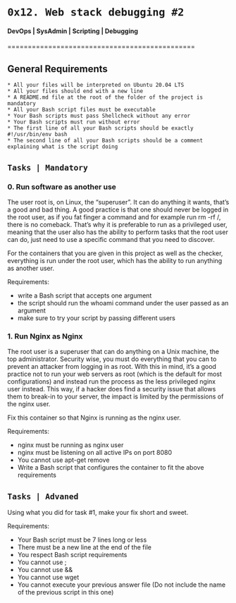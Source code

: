 #	`0x12. Web stack debugging #2`

#### DevOps | SysAdmin | Scripting | Debugging
==============================================

## General Requirements

	* All your files will be interpreted on Ubuntu 20.04 LTS
	* All your files should end with a new line
	* A README.md file at the root of the folder of the project is mandatory
	* All your Bash script files must be executable
	* Your Bash scripts must pass Shellcheck without any error
	* Your Bash scripts must run without error
	* The first line of all your Bash scripts should be exactly #!/usr/bin/env bash
	* The second line of all your Bash scripts should be a comment explaining what is the script doing

## `Tasks | Mandatory`

### 0. Run software as another use

The user root is, on Linux, the “superuser”. It can do anything it wants, that’s a good and bad thing. A good practice is that one should never be logged in the root user, as if you fat finger a command and for example run rm -rf /, there is no comeback. That’s why it is preferable to run as a privileged user, meaning that the user also has the ability to perform tasks that the root user can do, just need to use a specific command that you need to discover.

For the containers that you are given in this project as well as the checker, everything is run under the root user, which has the ability to run anything as another user.

Requirements:

* write a Bash script that accepts one argument
* the script should run the whoami command under the user passed as an argument
* make sure to try your script by passing different users

### 1. Run Nginx as Nginx

The root user is a superuser that can do anything on a Unix machine, the top administrator. Security wise, you must do everything that you can to prevent an attacker from logging in as root. With this in mind, it’s a good practice not to run your web servers as root (which is the default for most configurations) and instead run the process as the less privileged nginx user instead. This way, if a hacker does find a security issue that allows them to break-in to your server, the impact is limited by the permissions of the nginx user.

Fix this container so that Nginx is running as the nginx user.

Requirements:

* nginx must be running as nginx user
* nginx must be listening on all active IPs on port 8080
* You cannot use apt-get remove
* Write a Bash script that configures the container to fit the above requirements

## `Tasks | Advaned`

Using what you did for task #1, make your fix short and sweet.

Requirements:

* Your Bash script must be 7 lines long or less
* There must be a new line at the end of the file
* You respect Bash script requirements
* You cannot use ;
* You cannot use &&
* You cannot use wget
* You cannot execute your previous answer file (Do not include the name of the previous script in this one)
